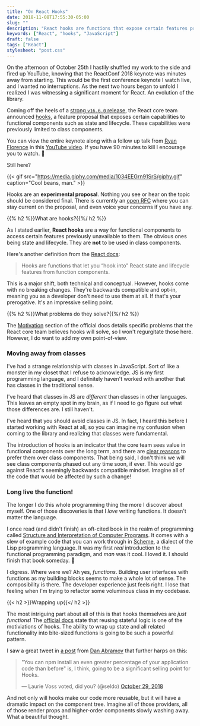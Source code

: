 ```yaml
---
title: "On React Hooks"
date: 2018-11-08T17:55:30-05:00
slug: ""
description: "React hooks are functions that expose certain features previously unavailable to functional components such as state and lifecycle. They were announced at ReactConf 2018 and are an experimental proposal as of writing this. React hooks are slated to become official in the v16.7.0 release. In this post I outline some of my initial thoughts."
keywords: ["React", "hooks", "JavaScript"]
draft: false
tags: ["React"]
stylesheet: "post.css"
---
```


On the afternoon of October 25th I hastily shuffled my work to the side and fired up YouTube, knowing that the ReactConf 2018 keynote was minutes away from starting. This would be the first conference keynote I watch live, and I wanted no interruptions. As the next two hours began to unfold I realized I was witnessing a significant moment for React. An evolution of the library. 

Coming off the heels of a [strong `v16.6.0` release](/blog/whats-new-in-react-16.6.0/), the React core team announced [hooks](https://reactjs.org/docs/hooks-intro.html), a feature proposal that exposes certain capabilities to functional components such as state and lifecycle. These capabilities were previously limited to class components. 

You can view the entire keynote along with a follow up talk from [Ryan Florence](https://twitter.com/ryanflorence) in this [YouTube video](https://www.youtube.com/watch?v=dpw9EHDh2bM). If you have 90 minutes to kill I encourage you to watch. 👀

Still here?

{{< gif src="https://media.giphy.com/media/1034EEGrn91SrS/giphy.gif" caption="Cool beans, man." >}}

Hooks are an **experimental proposal**. Nothing you see or hear on the topic should be considered final. There is currently an [open RFC](https://github.com/reactjs/rfcs/pull/68) where you can stay current on the proposal, and even voice your concerns if you have any.

{{% h2 %}}What are hooks?{{%/ h2 %}}

As I stated earlier, **React hooks** are a way for functional components to access certain features previously unavailable to them. The obvious ones being state and lifecycle. They are **not** to be used in class components.

Here's another definition from the [React docs](https://reactjs.org/docs/hooks-overview.html#but-what-is-a-hook):

> Hooks are functions that let you “hook into” React state and lifecycle features from function components.

This is a major shift, both technical and conceptual. However, hooks come with no breaking changes. They're backwards compatible and opt-in, meaning you as a developer don't need to use them at all. If that's your prerogative. It's an impressive selling point.

{{% h2 %}}What problems do they solve?{{%/ h2 %}}

The [Motivation](https://reactjs.org/docs/hooks-intro.html#motivation) section of the official docs details specific problems that the React core team believes hooks will solve, so I won't regurgitate those here. However, I do want to add my own point-of-view.

### Moving away from classes

I've had a strange relationship with classes in JavaScript. Sort of like a monster in my closet that I refuse to acknowledge. JS is my first programming language, and I definitely haven't worked with another that has classes in the traditional sense. 

I've heard that classes in JS are *different* than classes in other languages. This leaves an empty spot in my brain, as if I need to go figure out what those differences are. I still haven't.

I've heard that you should avoid classes in JS. In fact, I heard this before I started working with React at all, so you can imagine my confusion when coming to the library and realizing that classes were fundamental. 

The introduction of hooks is an indicator that the core team sees value in functional components over the long term, and there are [clear reasons](https://reactjs.org/docs/hooks-intro.html#classes-confuse-both-people-and-machines) to prefer them over class components. That being said, I don't think we will see class components phased out any time soon, if ever. This would go against React's seemingly backwards compatible mindset. Imagine all of the code that would be affected by such a change!

### Long live the function!

The longer I do this whole programming thing the more I discover about myself. One of those discoveries is that I *love* writing functions. It doesn't matter the language. 

I once read (and didn't finish) an oft-cited book in the realm of programming called [Structure and Interpretation of Computer Programs](http://web.mit.edu/alexmv/6.037/sicp.pdf). It comes with a slew of example code that you can work through in [Scheme](https://en.wikipedia.org/wiki/Scheme_(programming_language)), a dialect of the Lisp programming language. It was my first *real* introduction to the functional programming paradigm, and _man_ was it cool. I loved it. I should finish that book someday. 🤔

I digress. Where were we? Ah yes, *functions*. Building user interfaces with functions as my building blocks seems to make a whole lot of sense. The composibility is there. The developer experience just feels right. I lose that feeling when I'm trying to refactor some voluminous class in my codebase.

{{< h2 >}}Wrapping up{{</ h2 >}}

The most intriguing part about all of this is that hooks themselves are _just functions_! The [official docs](https://reactjs.org/docs/hooks-intro.html#its-hard-to-reuse-stateful-logic-between-components) state that reusing stateful logic is one of the motiviations of hooks. The ability to wrap up state and all related functionality into bite-sized functions is going to be such a powerful pattern. 

I saw a great tweet in [a post](https://medium.com/@dan_abramov/making-sense-of-react-hooks-fdbde8803889) from [Dan Abramov](https://twitter.com/dan_abramov) that further harps on this:

<blockquote class="twitter-tweet" data-conversation="none" data-lang="en"><p lang="en" dir="ltr">&quot;You can npm install an even greater percentage of your application code than before&quot; is, I think, going to be a significant selling point for Hooks.</p>&mdash; Laurie Voss voted, did you? (@seldo) <a href="https://twitter.com/seldo/status/1057030727512911874?ref_src=twsrc%5Etfw">October 29, 2018</a></blockquote>
<script async src="https://platform.twitter.com/widgets.js" charset="utf-8"></script>

And not only will hooks make our code more reusable, but it will have a dramatic impact on the component tree. Imagine all of those providers, all of those render props and higher-order components slowly washing away. What a beautiful thought.
